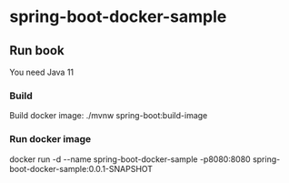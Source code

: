 # spring-boot-docker-sample

## Run book
You need Java 11

### Build
Build docker image:
./mvnw spring-boot:build-image

### Run docker image
docker run -d --name spring-boot-docker-sample -p8080:8080 spring-boot-docker-sample:0.0.1-SNAPSHOT